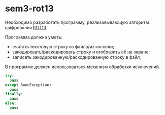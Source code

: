 # sem3-rot13
Необходимо разработать программу, реализовывающую алгоритм шифрования [ROT13](https://ru.wikipedia.org/wiki/ROT13).

Программа должна уметь:

* считать текстовую строку из файла/из консоли;
* закодировать/раскодировать строку и отобразить её на экране;
* записать закодированную/раскодированную строку в файл;

В программе должен использоваться механизм обработки исключений.
```python
try:
  pass
except SomeException:
  pass
finally:
  pass
else:
  pass
```
